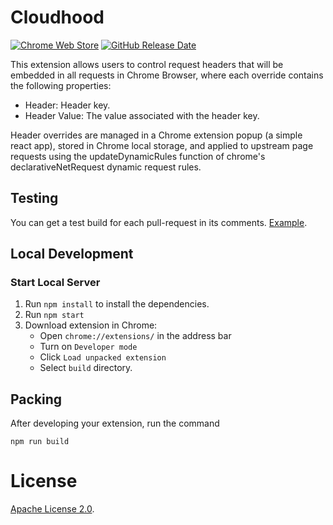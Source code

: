 # Cloudhood

<a href="https://chrome.google.com/webstore/detail/cloudhood/hohljodjndmmaiedadcdmnelgdfnbfgp"><img alt="Chrome Web Store" src="https://img.shields.io/chrome-web-store/rating/hohljodjndmmaiedadcdmnelgdfnbfgp?label=Chrome%20Web%20Store%20rating"></a>
<a href="https://github.com/sbercloud/cloudhood/releases"><img alt="GitHub Release Date" src="https://img.shields.io/github/release-date/sbercloud/cloudhood" /></a>

This extension allows users to control request headers that will be embedded in all requests in Chrome Browser, where each override contains the following properties:

- Header: Header key.
- Header Value: The value associated with the header key.

Header overrides are managed in a Chrome extension popup (a simple react app), stored in Chrome local storage, and applied to upstream page requests using the updateDynamicRules function of chrome's declarativeNetRequest dynamic request rules.

## Testing

You can get a test build for each pull-request in its comments. [Example](https://github.com/sbercloud/cloudhood/pull/1#issuecomment-1713810507).

## Local Development

### Start Local Server

1. Run `npm install` to install the dependencies.
1. Run `npm start`
1. Download extension in Chrome:
   - Open `chrome://extensions/` in the address bar
   - Turn on `Developer mode`
   - Click `Load unpacked extension`
   - Select `build` directory.

## Packing

After developing your extension, run the command

```
npm run build
```

# License

[Apache License 2.0](LICENSE).

